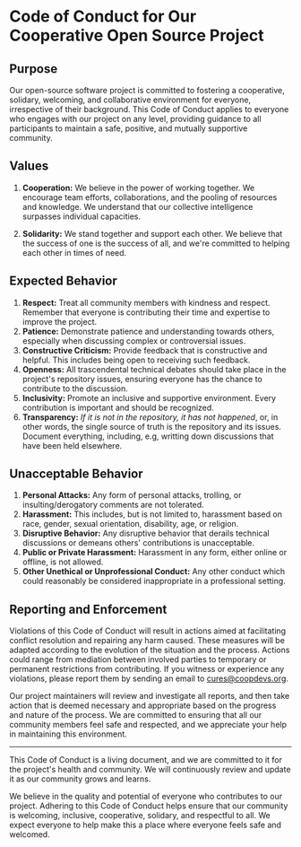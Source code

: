 # Code of Conduct for Our Cooperative Open Source Project

## Purpose

Our open-source software project is committed to fostering a cooperative, solidary, welcoming, and collaborative environment for everyone, irrespective of their background. This Code of Conduct applies to everyone who engages with our project on any level, providing guidance to all participants to maintain a safe, positive, and mutually supportive community.

## Values

1. **Cooperation:** We believe in the power of working together. We encourage team efforts, collaborations, and the pooling of resources and knowledge. We understand that our collective intelligence surpasses individual capacities.

2. **Solidarity:** We stand together and support each other. We believe that the success of one is the success of all, and we're committed to helping each other in times of need.

## Expected Behavior

1. **Respect:** Treat all community members with kindness and respect. Remember that everyone is contributing their time and expertise to improve the project.
2. **Patience:** Demonstrate patience and understanding towards others, especially when discussing complex or controversial issues.
3. **Constructive Criticism:** Provide feedback that is constructive and helpful. This includes being open to receiving such feedback.
4. **Openness:** All trascendental technical debates should take place in the project's repository issues, ensuring everyone has the chance to contribute to the discussion.
5. **Inclusivity:** Promote an inclusive and supportive environment. Every contribution is important and should be recognized.
6. **Transparency:** *If it is not in the repository, it has not happened*, or, in other words, the single source of truth is the repository and its issues. Document everything, including, e.g, writting down discussions that have been held elsewhere.

## Unacceptable Behavior

1. **Personal Attacks:** Any form of personal attacks, trolling, or insulting/derogatory comments are not tolerated.
2. **Harassment:** This includes, but is not limited to, harassment based on race, gender, sexual orientation, disability, age, or religion.
3. **Disruptive Behavior:** Any disruptive behavior that derails technical discussions or demeans others' contributions is unacceptable.
4. **Public or Private Harassment:** Harassment in any form, either online or offline, is not allowed.
5. **Other Unethical or Unprofessional Conduct:** Any other conduct which could reasonably be considered inappropriate in a professional setting.

## Reporting and Enforcement

Violations of this Code of Conduct will result in actions aimed at facilitating conflict resolution and repairing any harm caused. These measures will be adapted according to the evolution of the situation and the process. Actions could range from mediation between involved parties to temporary or permanent restrictions from contributing. If you witness or experience any violations, please report them by sending an email to cures@coopdevs.org.

Our project maintainers will review and investigate all reports, and then take action that is deemed necessary and appropriate based on the progress and nature of the process. We are committed to ensuring that all our community members feel safe and respected, and we appreciate your help in maintaining this environment.

---

This Code of Conduct is a living document, and we are committed to it for the project's health and community. We will continuously review and update it as our community grows and learns.

We believe in the quality and potential of everyone who contributes to our project. Adhering to this Code of Conduct helps ensure that our community is welcoming, inclusive, cooperative, solidary, and respectful to all. We expect everyone to help make this a place where everyone feels safe and welcomed.
